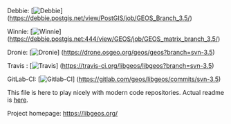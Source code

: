 Debbie:
 [![Debbie](https://debbie.postgis.net/buildStatus/icon?job=GEOS_Branch_3.5)]
 (https://debbie.postgis.net/view/PostGIS/job/GEOS_Branch_3.5/)

Winnie:
 [![Winnie](https://debbie.postgis.net:444/view/GEOS/job/GEOS_matrix_branch_3.5/badge/icon)]
 (https://debbie.postgis.net:444/view/GEOS/job/GEOS_matrix_branch_3.5/)

Dronie:
 [![Dronie](https://drone.osgeo.org/api/badges/geos/geos/status.svg?branch=svn-3.5)]
 (https://drone.osgeo.org/geos/geos?branch=svn-3.5)

Travis :
 [![Travis](https://api.travis-ci.org/libgeos/libgeos.svg?branch=svn-3.5)]
 (https://travis-ci.org/libgeos/libgeos?branch=svn-3.5)

GitLab-CI:
 [![Gitlab-CI](https://gitlab.com/geos/libgeos/badges/svn-3.5/build.svg)]
 (https://gitlab.com/geos/libgeos/commits/svn-3.5)

This file is here to play nicely with modern code repositories.
Actual readme is [here](README).

Project homepage: https://libgeos.org/
